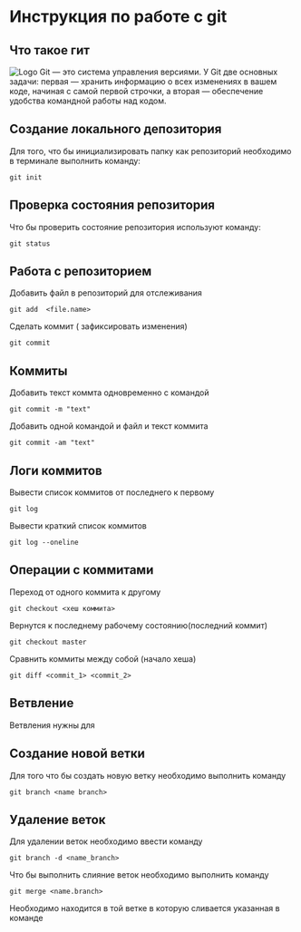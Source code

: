 # **Инструкция по работе с git**

## Что такое гит ##

![Logo](images/git.png)
Git — это система управления версиями. У Git две основных задачи: первая — хранить информацию о всех изменениях в вашем коде, начиная с самой первой строчки, а вторая — обеспечение удобства командной работы над кодом.

## Создание локального депозитория

Для того, что бы инициализировать папку как репозиторий необходимо в терминале выполнить команду:

    git init

## Проверка состояния репозитория

Что бы проверить состояние репозитория используют
команду: 

    git status

 ## Работа с репозиторием

 Добавить файл в репозиторий для отcлеживания

    git add  <file.name>

Сделать коммит ( зафикcировать изменения)

    git commit

## Коммиты

Добавить текст коммта одновременно с командой

    git commit -m "text"

Добавить одной командой и файл и текст коммита

    git commit -am "text"

## Логи коммитов

Вывести список коммитов от последнего к первому

    git log 

Вывести краткий список коммитов

    git log --oneline

## Операции  с коммитами

Переход от одного коммита к другому

    git checkout <хеш коммита>

Вернутся к последнему рабочему состоянию(последний коммит)

    git checkout master

Сравнить коммиты между собой (начало хеша)

    git diff <commit_1> <commit_2>

## Ветвление

Ветвления нужны для 

## Создание новой ветки

Для того что бы создать новую ветку необходимо
выполнить команду 

    git branch <name branch>


## Удаление веток

Для удалении веток необходимо ввести команду

    git branch -d <name_branch>



Что бы выполнить слияние веток необходимо выполнить команду

    git merge <name.branch>

Необходимо находится в той ветке в которую сливается указанная в команде 